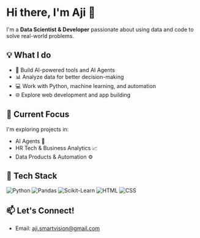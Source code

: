 # Hi there, I'm Aji 👋

I'm a **Data Scientist & Developer** passionate about using data and code to solve real-world problems.

## 💡 What I do
- 🧠 Build AI-powered tools and AI Agents
- 📊 Analyze data for better decision-making
- 💻 Work with Python, machine learning, and automation
- 🌐 Explore web development and app building

## 🚀 Current Focus
I'm exploring projects in:
- AI Agents 🤖
- HR Tech & Business Analytics 📈
- Data Products & Automation ⚙️

## 🧰 Tech Stack
![Python](https://img.shields.io/badge/Python-3776AB?style=flat&logo=python&logoColor=white)
![Pandas](https://img.shields.io/badge/Pandas-150458?style=flat&logo=pandas&logoColor=white)
![Scikit-Learn](https://img.shields.io/badge/Scikit--Learn-F7931E?style=flat&logo=scikit-learn&logoColor=white)
![HTML](https://img.shields.io/badge/HTML5-E34F26?style=flat&logo=html5&logoColor=white)
![CSS](https://img.shields.io/badge/CSS3-1572B6?style=flat&logo=css3&logoColor=white)

## 📫 Let's Connect!
- Email: [aji.smartvision@gmail.com](mailto:aji.smartvision@gmail.com)

